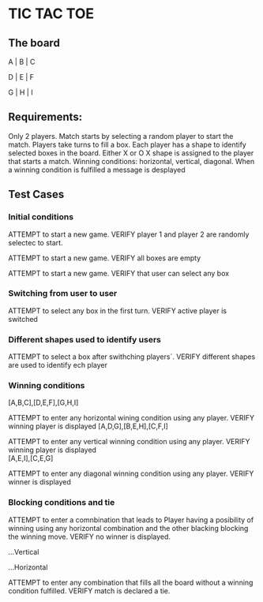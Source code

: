 # TIC TAC TOE 



## The board 
A | B | C

D | E | F 

G | H | I

## Requirements:

Only 2 players.
Match starts by selecting a random player to start the match.
Players take turns to fill a box.
Each player has a shape to identify selected boxes in the board. Either X or O 
X shape is assigned to the player that starts a match.
Winning conditions: horizontal, vertical, diagonal. When a winning condition is fulfilled a message is desplayed


## Test Cases
### Initial conditions
ATTEMPT to start a new game. VERIFY player 1 and player 2 are randomly selectec to start.

ATTEMPT to start a new game. VERIFY all boxes are empty 

ATTEMPT to start a new game. VERIFY that user can select any box 

### Switching from user to user 
ATTEMPT to select any box in the first turn. VERIFY active player is switched

### Different shapes used to identify users 
ATTEMPT to select a box after swithching players´. VERIFY different shapes are used to identify ech player 

### Winning conditions 

[A,B,C],[D,E,F],[G,H,I]

ATTEMPT to enter any horizontal wining condition using any player. VERIFY winning player is displayed
[A,D,G],[B,E,H],[C,F,I]

ATTEMPT to enter any vertical winning condition using any player. VERIFY winning player is displayed   
[A,E,I],[C,E,G]

ATTEMPT to enter any diagonal winning condition using any player. VERIFY winner is displayed


### Blocking conditions and tie 
ATTEMPT to enter a comnbination that leads to Player having a posibility of winning using any horizontal combination and the other blacking blocking the winning move. VERIFY no winner is displayed.

...Vertical 

...Horizontal

ATTEMPT to enter any combination that fills all the board without a winning condition fulfilled. VERIFY match is declared a tie.   
